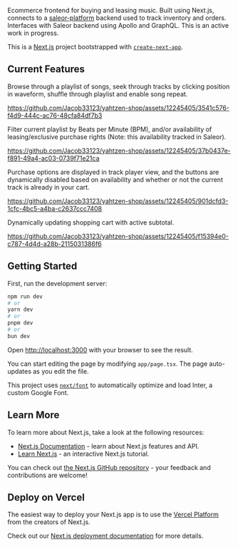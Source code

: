 Ecommerce frontend for buying and leasing music. Built using Next.js, connects to a [saleor-platform](https://github.com/saleor/saleor-platform) backend used to track inventory and orders. Interfaces with Saleor backend using Apollo and GraphQL. This is an active work in progress.

This is a [Next.js](https://nextjs.org/) project bootstrapped with [`create-next-app`](https://github.com/vercel/next.js/tree/canary/packages/create-next-app).

## Current Features

Browse through a playlist of songs, seek through tracks by clicking position in waveform, shuffle through playlist and enable song repeat.

https://github.com/Jacob33123/yahtzen-shop/assets/12245405/3541c576-f4d9-444c-ac76-48cfa84df7b3



Filter current playlist by Beats per Minute (BPM), and/or availability of leasing/exclusive purchase rights (Note: this availability tracked in Saleor).

https://github.com/Jacob33123/yahtzen-shop/assets/12245405/37b0437e-f891-49a4-ac03-0739f71e21ca



Purchase options are displayed in track player view, and the buttons are dynamically disabled based on availability and whether or not the current track is already in your cart.

https://github.com/Jacob33123/yahtzen-shop/assets/12245405/901dcfd3-1cfc-4bc5-a4ba-c2637ccc7408



Dynamically updating shopping cart with active subtotal.

https://github.com/Jacob33123/yahtzen-shop/assets/12245405/f15394e0-c787-4d4d-a28b-2115031386f6




## Getting Started

First, run the development server:

```bash
npm run dev
# or
yarn dev
# or
pnpm dev
# or
bun dev
```

Open [http://localhost:3000](http://localhost:3000) with your browser to see the result.

You can start editing the page by modifying `app/page.tsx`. The page auto-updates as you edit the file.

This project uses [`next/font`](https://nextjs.org/docs/basic-features/font-optimization) to automatically optimize and load Inter, a custom Google Font.

## Learn More

To learn more about Next.js, take a look at the following resources:

- [Next.js Documentation](https://nextjs.org/docs) - learn about Next.js features and API.
- [Learn Next.js](https://nextjs.org/learn) - an interactive Next.js tutorial.

You can check out [the Next.js GitHub repository](https://github.com/vercel/next.js/) - your feedback and contributions are welcome!

## Deploy on Vercel

The easiest way to deploy your Next.js app is to use the [Vercel Platform](https://vercel.com/new?utm_medium=default-template&filter=next.js&utm_source=create-next-app&utm_campaign=create-next-app-readme) from the creators of Next.js.

Check out our [Next.js deployment documentation](https://nextjs.org/docs/deployment) for more details.

